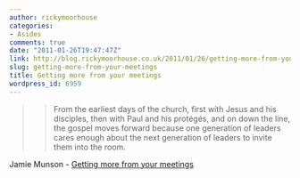 ```yaml
---
author: rickymoorhouse
categories:
- Asides
comments: true
date: "2011-01-26T19:47:47Z"
link: http://blog.rickymoorhouse.co.uk/2011/01/26/getting-more-from-your-meetings/
slug: getting-more-from-your-meetings
title: Getting more from your meetings
wordpress_id: 6959
---
```


<blockquote>

> 
> From the earliest days of the church, first with Jesus and his disciples, then with Paul and his protégés, and on down the line, the gospel moves forward because one generation of leaders cares enough about the next generation of leaders to invite them into the room.
> 
> 
</blockquote>




Jamie Munson - [Getting more from your meetings](http://theresurgence.com/2011/01/25/vote-voice-and-view-getting-more-from-your-meetings)
